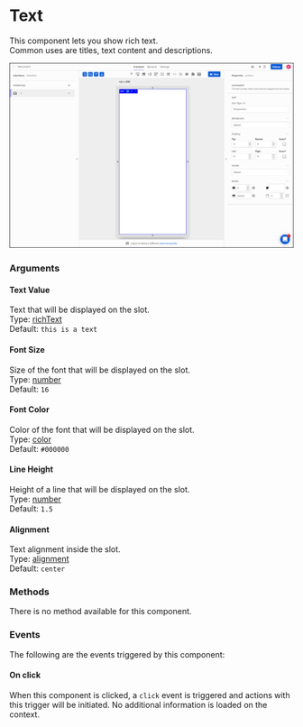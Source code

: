 # Text

This component lets you show rich text.   
Common uses are titles, text content and descriptions.

![](../../../../.gitbook/assets/text.gif)

### Arguments

#### Text Value

Text that will be displayed on the slot.  
Type: [richText](https://docs.abstra.app/docs/projects/front-end/arguments/argument-types#richtext)  
Default: `this is a text`

#### Font Size

Size of the font that will be displayed on the slot.  
Type: [number](https://docs.abstra.app/docs/projects/front-end/arguments/argument-types#number)  
Default: `16`

#### Font Color

Color of the font that will be displayed on the slot.  
Type: [color](https://docs.abstra.app/docs/projects/front-end/arguments/argument-types#color)  
Default: `#000000`

#### Line Height

Height of a line that will be displayed on the slot.  
Type: [number](https://docs.abstra.app/docs/projects/front-end/arguments/argument-types#number)  
Default: `1.5`

#### Alignment

Text alignment inside the slot.  
Type: [alignment](https://docs.abstra.app/docs/projects/front-end/arguments/argument-types#alignment)  
Default: `center`

### Methods

There is no method available for this component.

### Events

The following are the events triggered by this component:

#### On click

When this component is clicked, a `click` event is triggered and actions with this trigger will be initiated. No additional information is loaded on the context.

